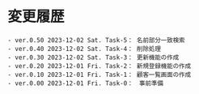 # 変更履歴

	- ver.0.50 2023-12-02 Sat. Task-5： 名前部分一致検索
	- ver.0.40 2023-12-02 Sat. Task-4： 削除処理
	- ver.0.30 2023-12-02 Sat. Task-3： 更新機能の作成
	- ver.0.20 2023-12-01 Fri. Task-2： 新規登録機能の作成
	- ver.0.10 2023-12-01 Fri. Task-1： 顧客一覧画面の作成
	- ver.0.00 2023-12-01 Fri. Task-0：　事前準備
